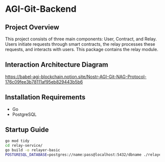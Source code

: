 # AGI-Git-Backend

## Project Overview

This project consists of three main components: User, Contract, and Relay. Users initiate requests through smart contracts, the relay processes these requests, and interacts with users. This package contains the relay module.

## Interaction Architecture Diagram

https://babel-agi-blockchain.notion.site/Nostr-AGI-Git-NAG-Protocol-176c09fee3b78111af95eb829443b5b6

## Installation Requirements

-   Go
-   PostgreSQL

## Startup Guide

```bash
go mod tidy
cd relay-service/
go build -o relayer-basic
POSTGRESQL_DATABASE=postgres://name:pass@localhost:5432/dbname ./relayer-basic
```

